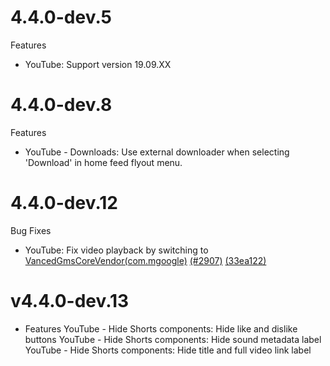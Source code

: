 # 4.4.0-dev.5
 Features
- YouTube: Support version 19.09.XX
# 4.4.0-dev.8
 Features
- YouTube - Downloads: Use external downloader when selecting 'Download' in home feed flyout menu.
# 4.4.0-dev.12
Bug Fixes
- YouTube: Fix video playback by switching to [VancedGmsCoreVendor(com.mgoogle)](https://github.com/arghya339/UnGoogledMicroG/releases/tag/UnGoogledMicroG_v0.3.0.241017-(GMS_241017000)) [(#2907)](https://github.com/ReVanced/revanced-patches/issues/2907) [(33ea122)](https://github.com/ReVanced/revanced-patches/commit/33ea12228c2ae5dcadf3e7c7016d4bf6006d899a)
# v4.4.0-dev.13
- Features
YouTube - Hide Shorts components: Hide like and dislike buttons
YouTube - Hide Shorts components: Hide sound metadata label
YouTube - Hide Shorts components: Hide title and full video link label
